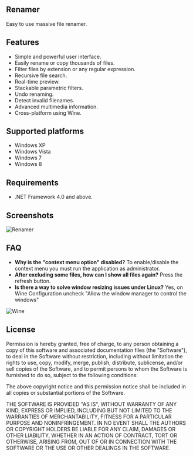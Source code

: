 Renamer
-------
Easy to use massive file renamer.

Features
--------
* Simple and powerful user interface.
* Easily rename or copy thousands of files.
* Filter files by extension or any regular expression.
* Recursive file search.
* Real-time preview.
* Stackable parametric filters.
* Undo renaming.
* Detect invalid filenames.
* Advanced multimedia information.
* Cross-platform using Wine.

Supported platforms
-------------------
* Windows XP
* Windows Vista
* Windows 7
* Windows 8

Requirements
------------
* .NET Framework 4.0 and above.

Screenshots
-----------
![Renamer](http://i.imgur.com/qKPr3nl.png)

FAQ
---
* **Why is the "context menu option" disabled?** To enable/disable the context menu you must run the application as administrator.
* **After excluding some files, how can I show all files again?** Press the refresh button.
* **Is there a way to solve window resizing issues under Linux?** Yes, on Wine Configuration uncheck "Allow the window manager to control the windows" 

![Wine](http://i.imgur.com/q4zd1j5.png)

License
-------
Permission is hereby granted, free of charge, to any person obtaining a copy of this software and associated documentation files (the "Software"), to deal in the Software without restriction, including without limitation the rights to use, copy, modify, merge, publish, distribute, sublicense, and/or sell copies of the Software, and to permit persons to whom the Software is furnished to do so, subject to the following conditions:

The above copyright notice and this permission notice shall be included in all copies or substantial portions of the Software.

THE SOFTWARE IS PROVIDED "AS IS", WITHOUT WARRANTY OF ANY KIND, EXPRESS OR IMPLIED, INCLUDING BUT NOT LIMITED TO THE WARRANTIES OF MERCHANTABILITY, FITNESS FOR A PARTICULAR PURPOSE AND NONINFRINGEMENT. IN NO EVENT SHALL THE AUTHORS OR COPYRIGHT HOLDERS BE LIABLE FOR ANY CLAIM, DAMAGES OR OTHER LIABILITY, WHETHER IN AN ACTION OF CONTRACT, TORT OR OTHERWISE, ARISING FROM, OUT OF OR IN CONNECTION WITH THE SOFTWARE OR THE USE OR OTHER DEALINGS IN THE SOFTWARE.
